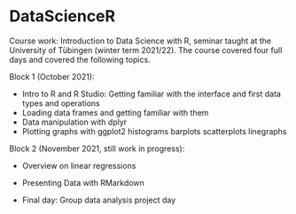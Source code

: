 # DataScienceR
 Course work: Introduction to Data Science with R, seminar taught at the  University of Tübingen (winter term 2021/22). The course covered four full days and covered the following topics.


Block 1 (October 2021):
- Intro to R and R Studio: Getting familiar with the interface and first data types and operations
- Loading data frames and getting familiar with them
- Data manipulation with dplyr
- Plotting graphs with ggplot2
  histograms
  barplots
  scatterplots
  linegraphs

Block 2 (November 2021, still work in progress):
- Overview on linear regressions
- Presenting Data with RMarkdown

- Final day: Group data analysis project day


